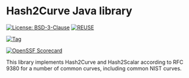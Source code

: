 <!--
SPDX-FileCopyrightText: 2025 The Hash To Curve Authors

SPDX-License-Identifier: EUPL-1.2
-->

# Hash2Curve Java library

[![License: BSD-3-Clause](https://img.shields.io/badge/License-BSD%203--Clause-blue?style=for-the-badge)](LICENSE)
[![REUSE](https://img.shields.io/badge/dynamic/json?url=https%3A%2F%2Fapi.reuse.software%2Fstatus%2Fgithub.com%2Fdiggsweden%2Fhash2curve-lib-java&query=status&style=for-the-badge&label=REUSE)](https://api.reuse.software/info/github.com/diggsweden/hash2curve-lib-java)

[![Tag](https://img.shields.io/github/v/tag/diggsweden/cose?style=for-the-badge&color=green)](https://github.com/diggsweden/hash2curve-lib-java/tags)

[![OpenSSF Scorecard](https://api.scorecard.dev/projects/github.com/diggsweden/hash2curve-lib-java/badge?style=for-the-badge)](https://scorecard.dev/viewer/?uri=github.com/diggsweden/hash2curve-lib-java)


This library implements Hash2Curve and Hash2Scalar according to RFC 9380 for a number of common curves, including
common NIST curves.

